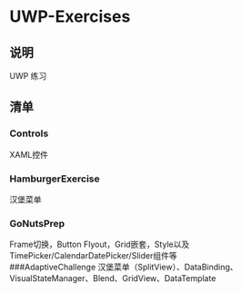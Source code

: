 UWP-Exercises
=====
说明
------
UWP 练习

清单
------
### Controls
XAML控件<br>
### HamburgerExercise
汉堡菜单<br>
### GoNutsPrep
Frame切换，Button Flyout，Grid嵌套，Style以及TimePicker/CalendarDatePicker/Slider组件等<br>
###AdaptiveChallenge
汉堡菜单（SplitView）、DataBinding、VisualStateManager、Blend、GridView、DataTemplate